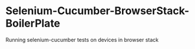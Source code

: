# Selenium-Cucumber-BrowserStack-BoilerPlate
Running selenium-cucumber tests on devices in browser stack
